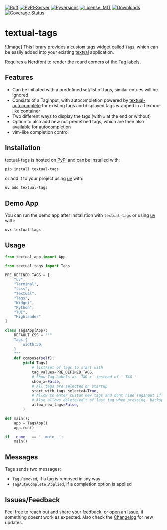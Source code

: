 <!-- Icons -->
[![Ruff](https://img.shields.io/endpoint?url=https://raw.githubusercontent.com/astral-sh/ruff/main/assets/badge/v2.json)](https://github.com/astral-sh/ruff)
[![PyPI-Server](https://img.shields.io/pypi/v/textual-tags.svg)](https://pypi.org/project/textual-tags/)
[![Pyversions](https://img.shields.io/pypi/pyversions/textual-tags.svg)](https://pypi.python.org/pypi/textual-tags)
[![License: MIT](https://img.shields.io/badge/License-MIT-yellow.svg)](https://opensource.org/licenses/MIT)
[![Downloads](https://static.pepy.tech/badge/textual-tags)](https://pepy.tech/project/textual-tags)
[![Coverage Status](https://coveralls.io/repos/github/Zaloog/textual-tags/badge.svg?branch=main)](https://coveralls.io/github/Zaloog/textual-tags?branch=main)

# textual-tags

![Image]
This library provides a custom tags widget called `Tags`,
which can be easily added into your existing [textual] application.

Requires a Nerdfont to render the round corners of the Tag labels.

## Features
- Can be initiated with a predefined set/list of tags, similar entries will be ignored
- Consists of a TagInput, with autocompletion powered by [textual-autocomplete] for existing tags
and displayed tags wrapped in a flexbox-like container
- Two different ways to display the tags (with `x` at the end or without)
- Option to also add new not predefined tags, which are then also available for autocompletion
- vim-like completion control

## Installation
textual-tags is hosted on [PyPi] and can be installed with:

```bash
pip install textual-tags
```

or add it to your project using [uv] with:

```bash
uv add textual-tags
```
## Demo App
You can run the demo app after installation with `textual-tags` or using [uv] with:

```bash
uvx textual-tags
```

## Usage
```python
from textual.app import App

from textual_tags import Tags

PRE_DEFINED_TAGS = [
    "uv",
    "Terminal",
    "tcss",
    "Textual",
    "Tags",
    "Widget",
    "Python",
    "TUI",
    "Highlander"
]

class TagsApp(App):
    DEFAULT_CSS = """
    Tags {
        width:50;
    }
    """
    def compose(self):
        yield Tags(
            # list/set of tags to start with
            tag_values=PRE_DEFINED_TAGS,
            # Show Tag-Labels as `TAG x` instead of ' TAG '
            show_x=False,
            # All tags are selected on startup
            start_with_tags_selected=True,
            # Allow to enter custom new tags and dont hide TagInput if all tags are selected
            # Also allows delete/edit of last tag when pressing `backspace` on empty input
            allow_new_tags=False,
        )

def main():
    app = TagsApp()
    app.run()

if __name__ == '__main__':
    main()
```
## Messages
Tags sends two messages:
- `Tag.Removed`, if a tag is removed in any way
- `TagAutoComplete.Applied`, if a completion option is applied

## Issues/Feedback
Feel free to reach out and share your feedback, or open an [Issue],
if something doesnt work as expected. Also check the [Changelog] for new updates.

<!-- Repo Links -->
[Changelog]: https://github.com/Zaloog/textual-tags/blob/main/CHANGELOG.md
[Issue]: https://github.com/Zaloog/textual-tags/issues


<!-- external Links Python -->
[textual]: https://textual.textualize.io
[pipx]: https://github.com/pypa/pipx
[PyPi]: https://pypi.org/project/textual-tags/
[textual-autocomplete]: https://github.com/darrenburns/textual-autocomplete

<!-- external Links Others -->
[uv]: https://docs.astral.sh/uv
